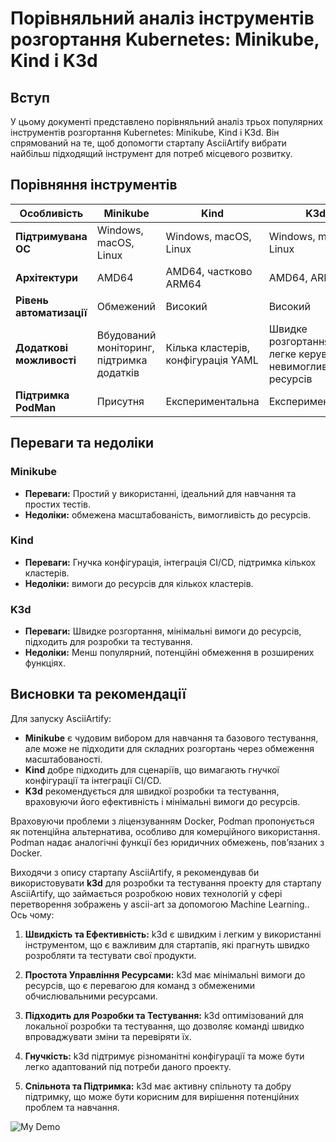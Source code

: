 
# Порівняльний аналіз інструментів розгортання Kubernetes: Minikube, Kind і K3d

## Вступ

У цьому документі представлено порівняльний аналіз трьох популярних інструментів розгортання Kubernetes: Minikube, Kind і K3d. Він спрямований на те, щоб допомогти стартапу AsciiArtify вибрати найбільш підходящий інструмент для потреб місцевого розвитку.

## Порівняння інструментів

| Особливість                | Minikube        | Kind            | K3d             |
|------------------------|-----------------|-----------------|-----------------|
| **Підтримувана ОС**       | Windows, macOS, Linux | Windows, macOS, Linux | Windows, macOS, Linux |
| **Архітектури**      | AMD64           | AMD64, частково ARM64 | AMD64, ARM64   |
| **Рівень автоматизації**         | Обмежений         | Високий            | Високий            |
| **Додаткові можливості**| Вбудований моніторинг, підтримка додатків | Кілька кластерів, конфігурація YAML | Швидке розгортання, легке керування, невимогливий до ресурсів |
| **Підтримка PodMan** | Присутня | Експериментальна | Експериментальна |

## Переваги та недоліки

### Minikube
- **Переваги:** Простий у використанні, ідеальний для навчання та простих тестів.
- **Недоліки:** обмежена масштабованість, вимогливість до ресурсів.

### Kind
- **Переваги:** Гнучка конфігурація, інтеграція CI/CD, підтримка кількох кластерів.
- **Недоліки:** вимоги до ресурсів для кількох кластерів.

### K3d
- **Переваги:** Швидке розгортання, мінімальні вимоги до ресурсів, підходить для розробки та тестування.
- **Недоліки:** Менш популярний, потенційні обмеження в розширених функціях.

## Висновки та рекомендації

Для запуску AsciiArtify:
- **Minikube** є чудовим вибором для навчання та базового тестування, але може не підходити для складних розгортань через обмеження масштабованості.
- **Kind** добре підходить для сценаріїв, що вимагають гнучкої конфігурації та інтеграції CI/CD.
- **K3d** рекомендується для швидкої розробки та тестування, враховуючи його ефективність і мінімальні вимоги до ресурсів.

Враховуючи проблеми з ліцензуванням Docker, Podman пропонується як потенційна альтернатива, особливо для комерційного використання. Podman надає аналогічні функції без юридичних обмежень, пов’язаних з Docker.

Виходячи з опису стартапу AsciiArtify, я рекомендував би використовувати **k3d** для розробки та тестування проекту для стартапу AsciiArtify, що займається розробкою нових технологій у сфері перетворення зображень у ascii-art за допомогою Machine Learning.. Ось чому:

1. **Швидкість та Ефективність:** k3d є швидким і легким у використанні інструментом, що є важливим для стартапів, які прагнуть швидко розробляти та тестувати свої продукти.

2. **Простота Управління Ресурсами:** k3d має мінімальні вимоги до ресурсів, що є перевагою для команд з обмеженими обчислювальними ресурсами.

3. **Підходить для Розробки та Тестування:** k3d оптимізований для локальної розробки та тестування, що дозволяє команді швидко впроваджувати зміни та перевіряти їх.

4. **Гнучкість:** k3d підтримує різноманітні конфігурації та може бути легко адаптований під потреби даного проекту.

5. **Спільнота та Підтримка:** k3d має активну спільноту та добру підтримку, що може бути корисним для вирішення потенційних проблем та навчання.

![My Demo](screen_capture_installing_minikube.gif)

